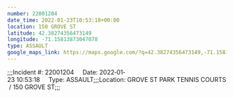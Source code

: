 ```yaml
---
number: 22001204
date_time: 2022-01-23T10:53:18+00:00
location: 150 GROVE ST
latitude: 42.38274356473149
longitude: -71.15813873047078
type: ASSAULT
google_maps_link: https://maps.google.com/?q=42.38274356473149,-71.15813873047078
---
```


;;;Incident #: 22001204     Date: 2022‐01‐23 10:53:18     Type: ASSAULT;;;Location: GROVE ST PARK TENNIS COURTS / 150 GROVE ST;;;
